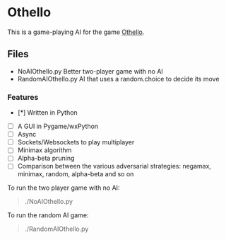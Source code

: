 # Othello

This is a game-playing AI for the game [Othello](https://en.wikipedia.org/wiki/Reversi). 

## Files

- NoAIOthello.py Better two-player game with no AI
- RandomAIOthello.py AI that uses a random.choice to decide its move


### Features

- [*] Written in Python
- [ ] A GUI in Pygame/wxPython
- [ ] Async
- [ ] Sockets/Websockets to play multiplayer
- [ ] Minimax algorithm 
- [ ] Alpha-beta pruning
- [ ] Comparison between the various adversarial strategies: negamax, minimax, random, alpha-beta and so on

To run the two player game with no AI:
> ./NoAIOthello.py

To run the random AI game:
> ./RandomAIOthello.py
